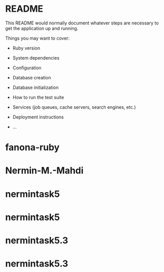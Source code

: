 # README

This README would normally document whatever steps are necessary to get the
application up and running.

Things you may want to cover:

* Ruby version

* System dependencies

* Configuration

* Database creation

* Database initialization

* How to run the test suite

* Services (job queues, cache servers, search engines, etc.)

* Deployment instructions

* ...
# fanona-ruby
# Nermin-M.-Mahdi
# nermintask5
# nermintask5
# nermintask5.3
# nermintask5.3
